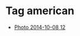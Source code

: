 <!--
title: Tag american
date: 2020-06-28T14:56:50.670Z
tags:
-->
# Tag american

 * [Photo 2014-10-08 12](99480402257.md)